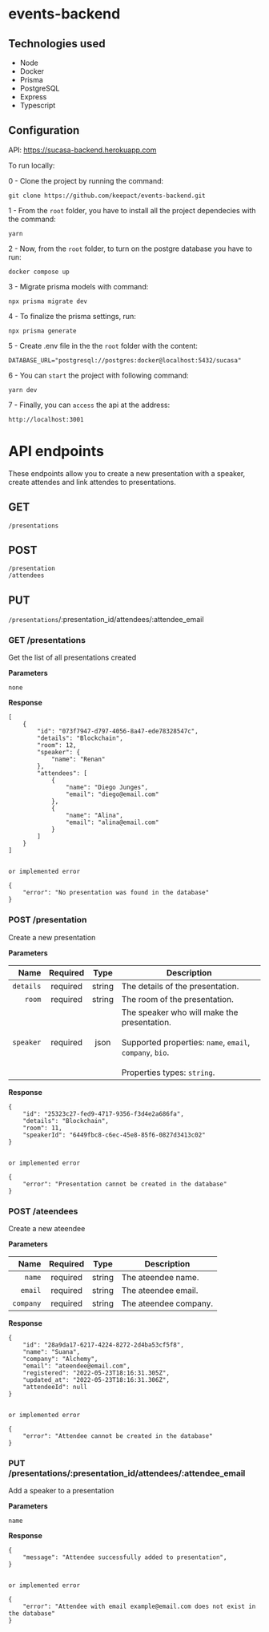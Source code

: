 # events-backend

## Technologies used

- Node
- Docker
- Prisma
- PostgreSQL
- Express
- Typescript

## Configuration

API: https://sucasa-backend.herokuapp.com

To run locally:

0 - Clone the project by running the command:

    git clone https://github.com/keepact/events-backend.git

1 - From the ``root`` folder, you have to install all the project dependecies with the command:

    yarn

2 - Now, from the ``root`` folder, to turn on the postgre database you have to run:

    docker compose up
    
3 - Migrate prisma models with command:

    npx prisma migrate dev 
    
4 - To finalize the prisma settings, run:

    npx prisma generate 
    
5 - Create .env file in the the ``root`` folder with the content:

    DATABASE_URL="postgresql://postgres:docker@localhost:5432/sucasa"    

6 -  You can ``start`` the project with following command:

    yarn dev
    
7 -  Finally, you can ``access`` the api at the address:

    http://localhost:3001

# API endpoints

These endpoints allow you to create a new presentation with a speaker, create attendes and link attendes to presentations.

## GET
`/presentations`<br/>

## POST
`/presentation`<br/>
`/attendees`<br/>

## PUT
`/presentations`/:presentation_id/attendees/:attendee_email<br/>

### GET /presentations
Get the list of all presentations created

**Parameters**

`none`

**Response**

```
[
	{
		"id": "073f7947-d797-4056-8a47-ede78328547c",
		"details": "Blockchain",
		"room": 12,
		"speaker": {
			"name": "Renan"
		},
		"attendees": [
			{
				"name": "Diego Junges",
				"email": "diego@email.com"
			},
			{
				"name": "Alina",
				"email": "alina@email.com"
			}
		]
	}
]


or implemented error

{
    "error": "No presentation was found in the database"
}
```

### POST /presentation
Create a new presentation

**Parameters**

|          Name | Required |  Type   | Description                                                                                                                                                           |
| -------------:|:--------:|:-------:| --------------------------------------------------------------------------------------------------------------------------------------------------------------------- |
|     `details` | required | string  | The details of the presentation.                                                                     |
|     `room` | required | string  | The room of the presentation.                                                                     |
|     `speaker` | required | json  | The speaker who will make the presentation. <br/><br/> Supported properties: `name`, `email`, `company`, `bio`. <br/><br/> Properties types: `string`.                                                                     |

**Response**

```
{
	"id": "25323c27-fed9-4717-9356-f3d4e2a686fa",
	"details": "Blockchain",
	"room": 11,
	"speakerId": "6449fbc8-c6ec-45e8-85f6-0827d3413c02"
}


or implemented error

{
    "error": "Presentation cannot be created in the database"
}
```

### POST /ateendees
Create a new ateendee

**Parameters**

|          Name | Required |  Type   | Description                                                                                                                                                           |
| -------------:|:--------:|:-------:| --------------------------------------------------------------------------------------------------------------------------------------------------------------------- |
|     `name` | required | string  | The ateendee name.                                                                     |
|     `email` | required | string  | The ateendee email.     
|     `company` | required | string  | The ateendee company.                                                                     ||

**Response**

```
{
	"id": "28a9da17-6217-4224-8272-2d4ba53cf5f8",
	"name": "Suana",
	"company": "Alchemy",
	"email": "ateendee@email.com",
	"registered": "2022-05-23T18:16:31.305Z",
	"updated_at": "2022-05-23T18:16:31.306Z",
	"attendeeId": null
}


or implemented error

{
    "error": "Attendee cannot be created in the database"
}
```

### PUT /presentations/:presentation_id/attendees/:attendee_email
Add a speaker to a presentation

**Parameters**

`name`

**Response**

```
{
	"message": "Attendee successfully added to presentation",
}


or implemented error

{
    "error": "Attendee with email example@email.com does not exist in the database"
}
```
